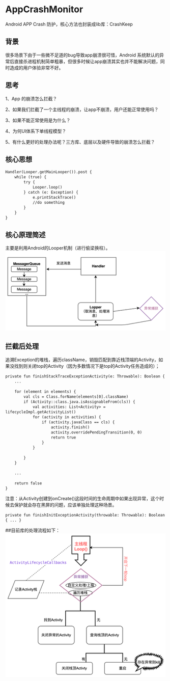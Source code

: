 # AppCrashMonitor
Android APP Crash 防护，核心方法也封装成lib库：CrashKeep

## 背景
很多场景下由于一些微不足道的bug导致app崩溃很可惜，Android 系统默认的异常后直接杀进程机制简单粗暴，但很多时候让app崩溃其实也并不能解决问题，同时造成的用户体验非常不好。

## 思考
1、App 的崩溃怎么拦截？

2、如果我们拦截了一个主线程的崩溃，让app不崩溃，用户还能正常使用吗？

3、如果不能正常使用是为什么？

4、为何UI体系下单线程模型？

5、有什么更好的处理办法呢？三方库、底层以及硬件导致的崩溃怎么拦截？

## 核心思想
``` 
Handler(Looper.getMainLooper()).post {
    while (true) {
        try {
            Looper.loop()
        } catch (e: Exception) {
            e.printStackTrace()
            //do something
        }
    }
}
```
## 核心原理简述
主要是利用Android的Looper机制（进行偷梁换柱）。
![](https://github.com/Liaoboo/AppCrashMonitor/blob/main/img_folder/img1.jpeg)

## 拦截后处理
追溯Exception的堆栈，遍历className，销毁匹配到靠近栈顶端的Activity，如果没找到则关闭top的Activity（因为多数情况下是top的Activity任务造成的）；

``` 
private fun finishStackTraceExceptionActivity(e: Throwable): Boolean {
    ...
    
    for (element in elements) {
        val cls = Class.forName(elements[0].className)
        if (Activity::class.java.isAssignableFrom(cls)) {
            val activities: List<Activity> = lifecycleImpl.getActivityList()
            for (activity in activities) {
                if (activity.javaClass == cls) {
                    activity.finish()
                    activity.overridePendingTransition(0, 0)
                    return true
                }
            }
            
        }
    }

    ...

    return false
}
```
注意：从Activity创建到onCreate()这段时间的生命周期中如果出现异常，这个时候去保护就会存在黑屏的问题，应该单独处理这种场景。
```
private fun finishInitExceptionActivity(throwable: Throwable): Boolean { ... }
```
##目前库的处理流程如下：
![考虑场景：如果没有找到Activity场景，或者出错，那就执行重启或者杀进程策略，避免因为错误影响其他业务流程造成错误。](https://github.com/Liaoboo/AppCrashMonitor/blob/main/img_folder/img2.jpeg)


